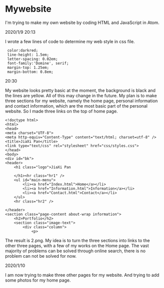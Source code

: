 # Mywebsite
I'm trying to make my own website by coding HTML and JavaScript in Atom. 

2020/1/9 20:13

I wrote a few lines of code to determine my web style in css file. 
  
  ```	
   color:darkred;
   line-height: 1.5em;
   letter-spacing: 0.02em;
   font-family:'Domine', serif;
   margin-top: 1.25em;
   margin-bottom: 0.8em;
   ```
20:30

My website looks pretty basic at the moment, the background is black and the lines are yellow. All of this may change in the future. My plan is to make three sections for my website, namely the home page, personal information and contact information, which are the most basic part of the personal website.
So I made three links on the top of home page.

```
<!doctype html>
<html>
<head>
<meta charset="UTF-8">
<meta http-equiv="Content-Type" content="text/html; charset=utf-8" />
<title>JiaXi Pan</title>
<link type="text/css" rel="stylesheet" href="css/styles.css">
</head>
<body>
<div id="bk">
<header>
	<h1 class="logo">JiaXi Pan

	</h1><hr class="hr1" />
	<ul id="main-menu">
		<li><a href="Index.html">Home</a></li>
		<li><a href="Information.html">Information</a></li>
		<li><a href="Contact.html">Contact</a></li>
	</ul>
	<hr class="hr2" />

</header>
<section class="page-content about-wrap information">
	<h2>Portfolio</h2>
	<section class="image-text">
		<div class="column">
			<p>
```
The result is 2.png. My idea is to turn the three sections into links to the other three pages, with a few of my works on the Home page. 
The vast majority of problems can be solved through online search, there is no problem can not be solved for now. 


2020/1/10

I am now trying to make three other pages for my website. And trying to add some photos for my home page.

